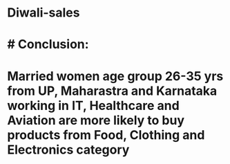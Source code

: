 # Diwali-sales


# # Conclusion:

# Married women age group 26-35 yrs from UP, Maharastra and Karnataka working in IT, Healthcare and Aviation are more likely to buy products from Food, Clothing and Electronics category
# 
